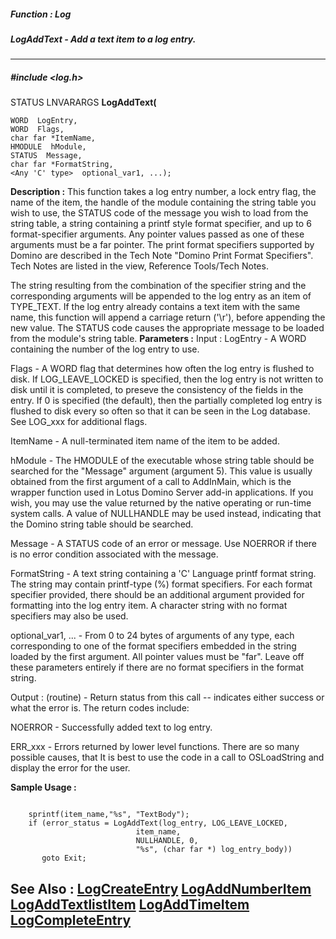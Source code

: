 ##### Function : Log
##### LogAddText - Add a text item to a log entry.
---
##### #include <log.h>
STATUS LNVARARGS **LogAddText(**

	WORD  LogEntry,
	WORD  Flags,
	char far *ItemName,
	HMODULE  hModule,
	STATUS  Message,
	char far *FormatString,
	<Any 'C' type>  optional_var1, ...);
**Description :**
This function takes a log entry number, a lock entry flag, the name of the 
item, the handle of the module containing the string table you wish to use, the 
STATUS code of the message you wish to load from the string table, a string 
containing a printf style format specifier, and up to 6 format-specifier 
arguments.  Any pointer values passed as one of these arguments must be a far 
pointer.  The print format specifiers supported by Domino are described in the 
Tech Note "Domino Print Format Specifiers".  Tech Notes are listed in the view, 
Reference Tools/Tech Notes.

The string resulting from the combination of the specifier string and the 
corresponding arguments will be appended to the log entry as an item of 
TYPE_TEXT.  If the log entry already contains a text item with the same name, 
this function will append a carriage return ('\r'),  before appending the new 
value.  The STATUS code causes the appropriate message to be loaded from the 
module's string table.
**Parameters :**
Input :
LogEntry  -  A WORD containing the number of the log entry to use.

Flags  -  A WORD flag that determines how often the log entry is flushed to disk.  If LOG_LEAVE_LOCKED is specified, then the log entry is not written to disk until it is completed, to preseve the consistency of the fields in the entry.  If 0 is specified (the default), then the partially completed log entry is flushed to disk every so often so that it can be seen in the Log database.  See LOG_xxx for additional flags.

ItemName  -  A null-terminated item name of the item to be added.

hModule  -  The HMODULE of the executable whose string table should be searched for the "Message" argument (argument 5).  This value is usually obtained from the first argument of a call to AddInMain, which is the wrapper function used in Lotus Domino Server add-in applications.  If you wish, you may use the value returned by the native operating or run-time system calls.  A value of NULLHANDLE may be used instead, indicating that the Domino string table should be searched.

Message  -  A STATUS code of an error or message.  Use NOERROR if there is no error condition associated with the message.

FormatString  -  A text string containing a 'C' Language printf format string. The string may contain printf-type (%) format specifiers.  For each format specifier provided, there should be an additional argument provided for formatting into the log entry item.  A character string with no format specifiers may also be used.

optional_var1, ...  -  From 0 to 24 bytes of arguments of any type, each corresponding to one of the format specifiers embedded in the string loaded by the first argument.  All pointer values must be "far".  Leave off these parameters entirely if there are no format specifiers in the format string.

Output :
(routine)  -  Return status from this call -- indicates either success or what the error is. The return codes include:

NOERROR - Successfully added text to log entry.

ERR_xxx - Errors returned by lower level functions.  There are so many possible causes, that It is best to use the code in a call to OSLoadString and display the error for the user.


**Sample Usage :**
```

    sprintf(item_name,"%s", "TextBody");
    if (error_status = LogAddText(log_entry, LOG_LEAVE_LOCKED,
                            item_name,
                            NULLHANDLE, 0,
                            "%s", (char far *) log_entry_body))
       goto Exit;
```
**See Also :**
[LogCreateEntry](D:/md_files/LogCreateEntry.md)
[LogAddNumberItem](D:/md_files/LogAddNumberItem.md)
[LogAddTextlistItem](D:/md_files/LogAddTextlistItem.md)
[LogAddTimeItem](D:/md_files/LogAddTimeItem.md)
[LogCompleteEntry](D:/md_files/LogCompleteEntry.md)
---
